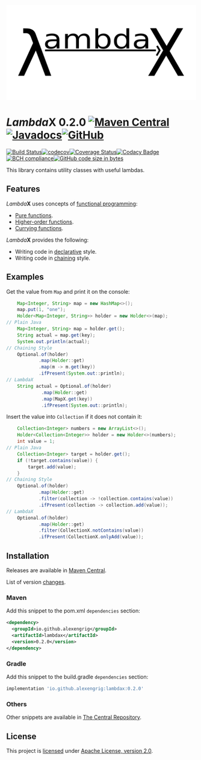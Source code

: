 [![LambdaX logo](logo/lambdax-preview.png "LambdaX")](https://alexengrig.github.io/lambdax)

# *Lambda*X 0.2.0 [![Maven Central](https://img.shields.io/maven-central/v/io.github.alexengrig/lambdax.svg?label=Maven%20Central)](https://search.maven.org/search?q=g:%22io.github.alexengrig%22%20AND%20a:%22lambdax%22)[![Javadocs](https://www.javadoc.io/badge/io.github.alexengrig/lambdax.svg)](https://www.javadoc.io/doc/io.github.alexengrig/lambdax)[![GitHub](https://img.shields.io/github/license/alexengrig/lambdax?style=flat&&color=informational)](LICENSE)
[![Build Status](https://travis-ci.com/alexengrig/lambdax.svg?branch=master)](https://travis-ci.com/alexengrig/lambdax)[![codecov](https://codecov.io/gh/alexengrig/lambdax/branch/master/graph/badge.svg)](https://codecov.io/gh/alexengrig/lambdax)[![Coverage Status](https://coveralls.io/repos/github/alexengrig/lambdax/badge.svg)](https://coveralls.io/github/alexengrig/lambdax)[![Codacy Badge](https://api.codacy.com/project/badge/Grade/138c91a8899645ae9e62f13e56bf9465)](https://app.codacy.com/app/alexengrig/lambdax?utm_source=github.com&utm_medium=referral&utm_content=alexengrig/lambdax&utm_campaign=Badge_Grade_Dashboard)[![BCH compliance](https://bettercodehub.com/edge/badge/alexengrig/lambdax?branch=master)](https://bettercodehub.com/)[![GitHub code size in bytes](https://img.shields.io/github/languages/code-size/alexengrig/lambdax.svg)](https://github.com/alexengrig/lambdax/releases)

This library contains utility classes with useful lambdas.

## Features

*Lambda***X** uses concepts of [functional programming](https://en.wikipedia.org/wiki/Functional_programming):

*   [Pure functions](https://en.wikipedia.org/wiki/Pure_function).
*   [Higher-order functions](https://en.wikipedia.org/wiki/Higher-order_function).
*   [Currying functions](https://en.wikipedia.org/wiki/Currying).

*Lambda***X** provides the following:

*   Writing code in [declarative](https://en.wikipedia.org/wiki/Declarative_programming) style.
*   Writing code in [chaining](https://github.com/twitter/commons/blob/master/src/java/com/twitter/common/styleguide.md#chained-method-calls) style.

## Examples

Get the value from `Map` and print it on the console:

```java
    Map<Integer, String> map = new HashMap<>();
    map.put(1, "one");
    Holder<Map<Integer, String>> holder = new Holder<>(map);
// Plain Java
    Map<Integer, String> map = holder.get();
    String actual = map.get(key);
    System.out.println(actual);
// Chaining Style
    Optional.of(holder)
            .map(Holder::get)
            .map(m -> m.get(key))
            .ifPresent(System.out::println);
// LambdaX
    String actual = Optional.of(holder)
             .map(Holder::get)
             .map(MapX.get(key))
             .ifPresent(System.out::println);
```

Insert the value into `Collection` if it does not contain it:

```java
    Collection<Integer> numbers = new ArrayList<>();
    Holder<Collection<Integer>> holder = new Holder<>(numbers);
    int value = 1;
// Plain Java
    Collection<Integer> target = holder.get();
    if (!target.contains(value)) {
        target.add(value);
    }
// Chaining Style  
    Optional.of(holder)
            .map(Holder::get)
            .filter(collection -> !collection.contains(value))
            .ifPresent(collection -> collection.add(value));
// LambdaX
    Optional.of(holder)
            .map(Holder::get)
            .filter(CollectionX.notContains(value))
            .ifPresent(CollectionX.onlyAdd(value));
```

## Installation

Releases are available in [Maven Central](https://repo1.maven.org/maven2/io/github/alexengrig/lambdax/).

List of version [changes](CHANGES.md).

### Maven

Add this snippet to the pom.xml `dependencies` section:

```xml
<dependency>
  <groupId>io.github.alexengrig</groupId>
  <artifactId>lambdax</artifactId>
  <version>0.2.0</version>
</dependency>
```

### Gradle

Add this snippet to the build.gradle `dependencies` section:

```groovy
implementation 'io.github.alexengrig:lambdax:0.2.0'
```

### Others

Other snippets are available in [The Central Repository](https://search.maven.org/artifact/io.github.alexengrig/lambdax/0.2.0/jar).

## License

This project is [licensed](LICENSE) under [Apache License, version 2.0](https://www.apache.org/licenses/LICENSE-2.0).
